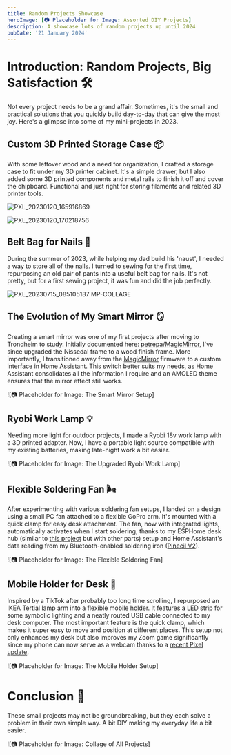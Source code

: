 ```yaml
---
title: Random Projects Showcase
heroImage: [📷 Placeholder for Image: Assorted DIY Projects]
description: A showcase lots of random projects up until 2024
pubDate: '21 January 2024'
---
```


# Introduction: Random Projects, Big Satisfaction 🛠️

Not every project needs to be a grand affair. Sometimes, it's the small and practical solutions that you quickly build day-to-day that can give the most joy. Here's a glimpse into some of my mini-projects in 2023.

## Custom 3D Printed Storage Case 📦

With some leftover wood and a need for organization, I crafted a storage case to fit under my 3D printer cabinet. It's a simple drawer, but I also added some 3D printed components and metal rails to finish it off and cover the chipboard. Functional and just right for storing filaments and related 3D printer tools.

![PXL_20230120_165916869](https://github.com/user-attachments/assets/703daed4-366f-4421-a659-cfe66460ff17)

![PXL_20230120_170218756](https://github.com/user-attachments/assets/c0818833-2abd-4830-9a18-3ac32f1de24f)

## Belt Bag for Nails 🔨

During the summer of 2023, while helping my dad build his 'naust', I needed a way to store all of the nails. I turned to sewing for the first time, repurposing an old pair of pants into a useful belt bag for nails. It's not pretty, but for a first sewing project, it was fun and  did the job perfectly.

![PXL_20230715_085105187 MP-COLLAGE](https://github.com/user-attachments/assets/e4b36368-e77a-4310-acf6-adcccde08799)


## The Evolution of My Smart Mirror 🪞

Creating a smart mirror was one of my first projects after moving to Trondheim to study. Initially documented here: [petrepa/MagicMirror](https://github.com/petrepa/MagicMirror), I've since upgraded the Nissedal frame to a wood finish frame. More importantly, I transitioned away from the [MagicMirror](https://magicmirror.builders/) firmware to a custom interface in Home Assistant. This switch better suits my needs, as Home Assistant consolidates all the information I require and an AMOLED theme ensures that the mirror effect still works.

![📷 Placeholder for Image: The Smart Mirror Setup]

## Ryobi Work Lamp 💡

Needing more light for outdoor projects, I made a Ryobi 18v work lamp with a 3D printed adapter. Now, I have a portable light source compatible with my existing batteries, making late-night work a bit easier.

![📷 Placeholder for Image: The Upgraded Ryobi Work Lamp]

## Flexible Soldering Fan 🌬️

After experimenting with various soldering fan setups, I landed on a design using a small PC fan attached to a flexible GoPro arm. It's mounted with a quick clamp for easy desk attachment. The fan, now with integrated lights, automatically activates when I start soldering, thanks to my ESPHome desk hub (similar to [this project](https://github.com/petrepa/ESPHome-Solder_Station) but with other parts) setup and Home Assistant's data reading from my Bluetooth-enabled soldering iron ([Pinecil V2](https://pine64.com/product/pinecil-smart-mini-portable-soldering-iron/)).

![📷 Placeholder for Image: The Flexible Soldering Fan]

## Mobile Holder for Desk 📱

Inspired by a TikTok after probably too long time scrolling, I repurposed an IKEA Tertial lamp arm into a flexible mobile holder. It features a LED strip for some symbolic lighting and a neatly routed USB cable connected to my desk computer. The most important feature is the quick clamp, which makes it super easy to move and position at different places. This setup not only enhances my desk but also improves my Zoom game significantly since my phone can now serve as a webcam thanks to a [recent Pixel update](https://support.google.com/googlecamera/answer/14274129?hl=en).

![📷 Placeholder for Image: The Mobile Holder Setup]

# Conclusion 🌟

These small projects may not be groundbreaking, but they each solve a problem in their own simple way. A bit DIY making my everyday life a bit easier.

![📷 Placeholder for Image: Collage of All Projects]

